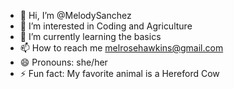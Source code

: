 - 👋 Hi, I’m @MelodySanchez
- 👀 I’m interested in Coding and Agriculture
- 🌱 I’m currently learning the basics
- 📫 How to reach me melrosehawkins@gmail.com
- 😄 Pronouns: she/her
- ⚡ Fun fact: My favorite animal is a Hereford Cow

<!---
MelodySanchez/MelodySanchez is a ✨ special ✨ repository because its `README.md` (this file) appears on your GitHub profile.
You can click the Preview link to take a look at your changes.
--->

